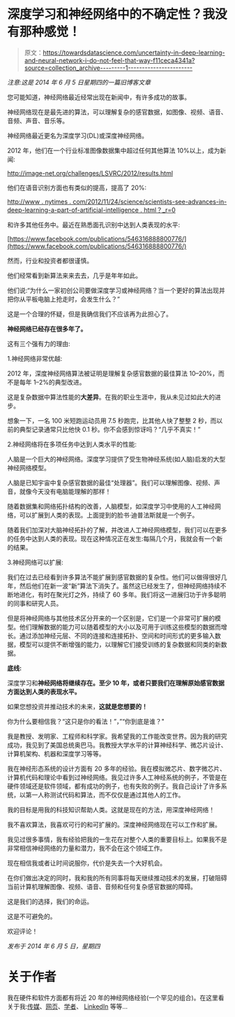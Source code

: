 # 深度学习和神经网络中的不确定性？我没有那种感觉！

> 原文：<https://towardsdatascience.com/uncertainty-in-deep-learning-and-neural-network-i-do-not-feel-that-way-f11ceca4341a?source=collection_archive---------1----------------------->

*注意:这是 2014 年 6 月 5 日星期四的一篇旧博客文章*

您可能知道，神经网络最近经常出现在新闻中，有许多成功的故事。

神经网络现在是最先进的算法，可以理解复杂的感官数据，如图像、视频、语音、音频、声音、音乐等。

神经网络最近更名为深度学习(DL)或深度神经网络。

2012 年，他们在一个行业标准图像数据集中超过任何其他算法 10%以上，成为新闻:

http://image-net.org/challenges/LSVRC/2012/results.html

他们在语音识别方面也有类似的提高，提高了 20%:

[http://www . nytimes . com/2012/11/24/science/scientists-see-advances-in-deep-learning-a-part-of-artificial-intelligence . html？_r=0](http://www.nytimes.com/2012/11/24/science/scientists-see-advances-in-deep-learning-a-part-of-artificial-intelligence.html?_r=0)

和许多其他任务中。最近在熟悉面孔识别中达到人类表现的水平:

[https://www.facebook.com/publications/546316888800776/](https://www.facebook.com/publications/546316888800776/)

然而，行业和投资者都很谨慎。

他们经常看到新算法来来去去，几乎是年年如此。

他们说:“为什么一家初创公司要做深度学习或神经网络？当一个更好的算法出现并把你从平板电脑上抢走时，会发生什么？”

这是一个合理的怀疑，但是我确信我们不应该再为此担心了。

**神经网络已经存在很多年了。**

这有三个强有力的理由:

1.神经网络非常优越:

2012 年，深度神经网络算法被证明是理解复杂感官数据的最佳算法 10–20%，而不是每年 1–2%的典型改进。

这是复杂数据中算法性能的**大差异**。在我的职业生涯中，我从未见过如此大的进步。

想象一下，一名 100 米短跑运动员用 7.5 秒跑完，比其他人快了整整 2 秒，而以前的典型记录通常只比他快 0.1 秒。你不会感到惊讶吗？“几乎不真实！”

2.神经网络将在多项任务中达到人类水平的性能:

人脑是一个巨大的神经网络。深度学习提供了受生物神经系统(如人脑)启发的大型神经网络模型。

人脑是已知宇宙中复杂感官数据的最佳“处理器”。我们可以理解图像、视频、声音，就像今天没有电脑能理解的那样！

随着数据集和网络拓扑结构的改善，人脑模型，如深度学习中使用的人工神经网络，可以扩展到人类的表现。上面提到的脸书·迪普法斯就是一个例子。

随着我们加深对大脑神经拓扑的了解，并改进人工神经网络模型，我们可以在更多的任务中达到人类的表现。现在这种情况正在发生:每隔几个月，我就会有一个新的结果。

3.神经网络可以扩展:

我们在过去已经看到许多算法不能扩展到感官数据的复杂性。他们可以做得很好几年，然后他们在新一波“新”算法下消失了。虽然这已经发生了，但神经网络持续不断地进化，有时在聚光灯之外，持续了 60 多年。我们将这一进展归功于许多聪明的同事和研究人员。

但是将神经网络与其他技术区分开来的一个区别是，它们是一个非常可扩展的模型。他们理解数据的能力可以随着模型的大小以及可用于训练这些模型的数据而增长。通过添加神经元层、不同的连接和连接拓扑、空间和时间形式的更多输入数据，模型可以提供不断增强的能力，以理解它们接受训练的复杂数据和同类的新数据。

**底线:**

深度学习和**神经网络将继续存在。至少 10 年，或者只要我们在理解原始感官数据方面达到人类的表现水平。**

如果您想投资并推动技术的未来，**这就是您想要的！**

你为什么要相信我？“这只是你的看法！”，”“你到底是谁？"

我是教授、发明家、工程师和科学家。我希望我的工作能改变世界。因为我的研究成功，我见到了美国总统奥巴马。我教授大学水平的计算神经科学、微芯片设计、计算机架构、机器和深度学习等等。

我在神经形态系统的设计方面有 20 多年的经验。我在模拟微芯片、数字微芯片、计算机代码和理论中看到过神经网络。我见过许多人工神经系统的例子，不管是在硬件领域还是软件领域，都有成功的例子，也有失败的例子。我自己设计了许多系统，以第一人称测试代码和算法，而不仅仅是通过其他人的工作。

我的目标是用我的科技知识帮助人类。这就是现在的方法，用深度神经网络！

我不喜欢算法，我喜欢可行的和可扩展的。深度神经网络现在可以工作和扩展。

我见过很多事情，我有经验把我的一生花在对整个人类的重要目标上。如果我不是非常相信神经网络的力量和潜力，我不会在这个领域工作。

现在相信我或者让时间说服你，代价是失去一个大好机会。

在你们做出决定的同时，我和我的所有同事将每天继续推动技术的发展，打破阻碍当前计算机理解图像、视频、语音、音频和任何复杂感官数据的障碍。

这是我们的选择，我们的命运。

这是不可避免的。

欢迎评论！

*发布于 2014 年 6 月 5 日，星期四*

# 关于作者

我在硬件和软件方面都有将近 20 年的神经网络经验(一个罕见的组合)。在这里看关于我:[传媒](https://medium.com/@culurciello/)、[网页](https://e-lab.github.io/html/contact-eugenio-culurciello.html)、[学者](https://scholar.google.com/citations?user=SeGmqkIAAAAJ)、 [LinkedIn](https://www.linkedin.com/in/eugenioculurciello/) 等等…